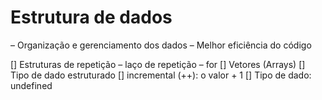 # Estrutura de dados

– Organização e gerenciamento dos dados
– Melhor eficiência do código

[] Estruturas de repetição
  – laço de repetição
  – for
[] Vetores (Arrays)
[] Tipo de dado estruturado
[] incremental (++): o valor + 1
[] Tipo de dado: undefined